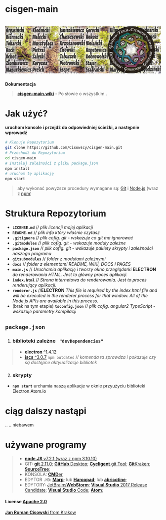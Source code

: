 # cisgen-main
# ![](docs/cisgen.logo.jpg)

**Dokumentacja**
> [**cisgen-main.wiki**](https://github.com/Cisowscy/cisgen-main/wiki) - Po słowie o wszystkim..

# Jak użyć?
**uruchom konsole i przejdź do odpowiedniej ścieżki, a następnie wprowadź**

```bash
# Klonuje Repozytorium
git clone https://github.com/Cisowscy/cisgen-main.git
# Przechodź do Repozytorium
cd cisgen-main
# Instaluj zależności z pliku package.json
npm install
# uruchom tę aplikację
npm start
```
> aby wykonać powyższe procedury wymagane są: [Git](https://git-scm.com) i  [Node.js](https://nodejs.org/en/download/) (wraz z [npm](http://npmjs.com)) 



# Struktura Repozytorium

- **`LICENSE.md`** // *plik licencji mojej aplikacji*
- **`README.md`** // *plik info który właśnie czytasz*
- **`.gitignore`** // *plik cofig. git - wskazuje co git ma ignorować*
- **`.gitmodules`** // *plik cofig. git - wskazuje moduły zależne*
- **`package.json`** // *plik cofig. git - wskazuje pakiety skrypty i zależności naszego programu*
- **`gitsubmodules`** // *folder z modułami zależnymi*
- **`docs`** // *folder z elementami README, WIKI, DOCS i PAGES*
- **`main.js`** // *Uruchamia aplikację i tworzy okno przeglądarki* **ELECTRON** *do renderowania HTML. Jest to główny proces aplikacji.*
- **`index.html`** // *Strona internetowa do renderowania. Jest to proces renderujący aplikacji.*
- **`renderer.js`**  //**ELECTRON** *This file is required by the index.html file and will be executed in the renderer process for that window. All of the Node.js APIs are available in this process.*
-  (brak na tym etapie) **`tsconfig.json`** // *plik cofig. angular2 TypeScript - wskazuje parametry kompilacji* 



## `package.json`
1. ### biblioteki zależne ` "devDependencies"`
>- [**electron** ^1.4.12](https://www.npmjs.com/package/electron)
>- [**jscs** ^3.0.7](https://www.npmjs.com/package/jscs)
> `npm outdated` // *komenda ta sprawdza i pokazuje czy są dostępne aktyualizacje bibliotek*

2. ### skrypty

- **`npm start`** urchamia naszą aplikacje w oknie przyużyciu biblioteki Electron.Atom.io


# ciąg dalszy nastąpi

..
.. niebawem

# używane programy

>- [**node.JS**  v7.2.1 (wraz z npm 3.10.10)](https://nodejs.org/en/download/current/)
>- GIT: [**git** 2.11.0](https://git-scm.com/downloads); [**GitHub** Desktop](https://desktop.github.com/); [**Cycligent** git Tool](https://www.cycligent.com/git-tool); [**Git**Kraken](https://www.gitkraken.com/); [**SourceTree**](https://www.sourcetreeapp.com/); 
>- KONSOLA: [**CMD**er](http://cmder.net/)
>- EDYTOR `.MD`:  [**Marp**](https://yhatt.github.io/marp/); lub [**Haroopad**](http://pad.haroopress.com/); lub  [**abricotine**](http://abricotine.brrd.fr/); 
> - EDYTORY:  [JetBrains**WebStorm**](https://www.jetbrains.com/webstorm/);  [**Visual Studio** 2017 Release Candidate](https://www.visualstudio.com/pl/vs/visual-studio-2017-rc/);  [**Visual Studio** Code](https://code.visualstudio.com/insiders);  [**Atom**](https://atom.io/beta); 

#### License [Apache 2.0](LICENSE.md)
[**Jan Roman Cisowski** from Krakow](https://www.facebook.com/JanRomanCisowski)
